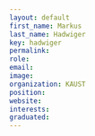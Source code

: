 ```yaml
---
layout: default
first_name: Markus
last_name: Hadwiger
key: hadwiger
permalink:
role:
email:
image:
organization: KAUST
position:
website:
interests:
graduated: 
---
```

